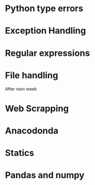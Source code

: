 
# Python type errors
# Exception Handling
# Regular expressions
# File handling

After next week

# Web Scrapping

# Anacodonda
# Statics
#  Pandas and numpy
